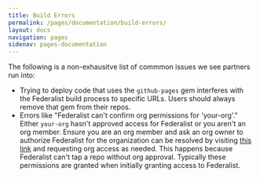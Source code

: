 ```yaml
---
title: Build Errors
permalink: /pages/documentation/build-errors/
layout: docs
navigation: pages
sidenav: pages-documentation
---
```



The following is a non-exhausitve list of commmon issues we see partners run into:

- Trying to deploy code that uses the `github-pages` gem interferes with the Federalist build process to specific URLs. Users should always remove that gem from their repos.
- Errors like "Federalist can't confirm org permissions for 'your-org'." Either `your-org` hasn't approved access for Federalist or you aren't an org member. Ensure you are an org member and ask an org owner to authorize Federalist for the organization can be resolved by visiting [this link](https://github.com/settings/connections/applications/94d4097d74049df1039b) and requesting org access as needed. This happens because Federalist can't tap a repo without org approval. Typically these permissions are granted when initially granting access to Federalist.